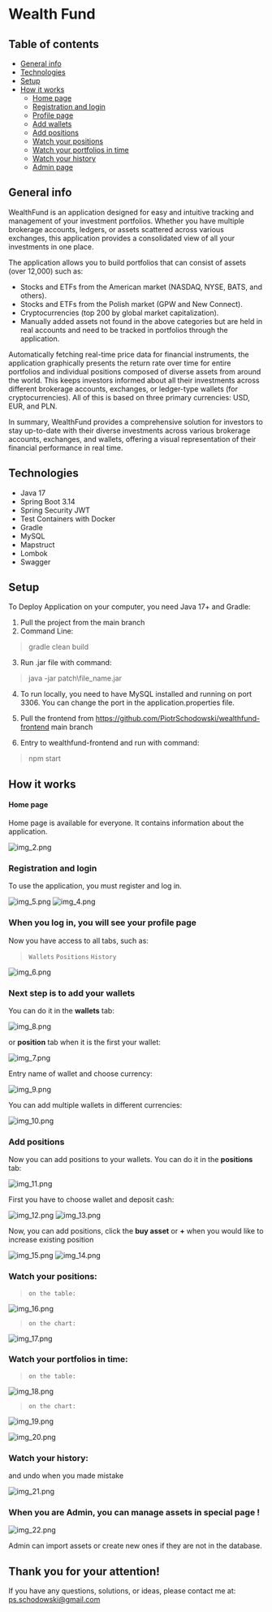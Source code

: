 # Wealth Fund
## Table of contents
* [General info](#general-info)
* [Technologies](#technologies)
* [Setup](#setup)
* [How it works](#how-it-works)
  * [Home page](#home-page)
  * [Registration and login](#registration-and-login)
  * [Profile page](#when-you-log-in-you-will-see-your-profile-page)
  * [Add wallets](#next-step-is-to-add-your-wallets)
  * [Add positions](#add-positions)
  * [Watch your positions](#watch-your-positions)
  * [Watch your portfolios in time](#watch-your-portfolios-in-time)
  * [Watch your history](#watch-your-history)
  * [Admin page](#when-you-are-admin-you-can-manage-assets-in-special-page-)

## General info
WealthFund is an application designed for easy and intuitive tracking and management of your investment portfolios. 
Whether you have multiple brokerage accounts, ledgers, or assets scattered across various exchanges, this application provides a consolidated view of all your investments in one place.

The application allows you to build portfolios that can consist of assets (over 12,000) such as:

* Stocks and ETFs from the American market (NASDAQ, NYSE, BATS, and others).
* Stocks and ETFs from the Polish market (GPW and New Connect).
* Cryptocurrencies (top 200 by global market capitalization).
* Manually added assets not found in the above categories but are held in real
accounts and need to be tracked in portfolios through the application.

Automatically fetching real-time price data for financial instruments, 
the application graphically presents the return rate over time for entire
portfolios and individual positions composed of diverse assets from around the world. 
This keeps investors informed about all their investments across different brokerage accounts,
exchanges, or ledger-type wallets (for cryptocurrencies).
All of this is based on three primary currencies: USD, EUR, and PLN.

In summary, WealthFund provides a comprehensive solution for investors to stay up-to-date with their diverse
investments across various brokerage accounts, exchanges, and wallets, offering a visual representation of their
financial performance in real time.

## Technologies
* Java 17
* Spring Boot 3.14
* Spring Security JWT
* Test Containers with Docker
* Gradle
* MySQL
* Mapstruct
* Lombok
* Swagger

## Setup
To Deploy Application on your computer, you need Java 17+ and Gradle:

1. Pull the project from the main branch 
3. Command Line:
>gradle clean build

3. Run .jar file with command:
>java -jar patch\file_name.jar
 
4. To run locally, you need to have MySQL installed and running on port 3306. 
   You can change the port in the application.properties file.

5. Pull the frontend from https://github.com/PiotrSchodowski/wealthfund-frontend main branch

6. Entry to wealthfund-frontend and run with command:
>npm start

## How it works
#### Home page
Home page is available for everyone. It contains information about the application.

![img_2.png](img_2.png)
### Registration and login
To use the application, you must register and log in.

![img_5.png](img_5.png)
![img_4.png](img_4.png)
### When you log in, you will see your profile page
Now you have access to all tabs, such as:
> `Wallets`
> `Positions`
> `History`

![img_6.png](img_6.png)
### Next step is to add your wallets 
You can do it in the **wallets** tab:

![img_8.png](img_8.png)

or **position** tab when it is the first your wallet:

![img_7.png](img_7.png)

Entry name of wallet and choose currency: 

![img_9.png](img_9.png)

You can add multiple wallets in different currencies:

![img_10.png](img_10.png)

### Add positions
Now you can add positions to your wallets.
You can do it in the **positions** tab:

![img_11.png](img_11.png)

First you have to choose wallet and deposit cash:

![img_12.png](img_12.png)
![img_13.png](img_13.png)

Now, you can add positions, click the **buy asset** or **+** when you would like to increase existing position

![img_15.png](img_15.png)
![img_14.png](img_14.png)

### Watch your positions:

>`on the table:`

![img_16.png](img_16.png)

>`on the chart:`

![img_17.png](img_17.png)

### Watch your portfolios in time:

>`on the table:`

![img_18.png](img_18.png)

>`on the chart:`

![img_19.png](img_19.png)

![img_20.png](img_20.png)

### Watch your history:

and undo when you made mistake

![img_21.png](img_21.png)

### When you are Admin, you can manage assets in special page !

![img_22.png](img_22.png)

Admin can import assets or create new ones if they are not in the database.

## Thank you for your attention!
If you have any questions, solutions, or ideas, please contact me at: ps.schodowski@gmail.com